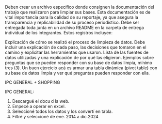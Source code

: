 Deben crear un archivo específico donde consignen la documentación del trabajo que realizaron para limpiar sus bases. Esta documentación es de vital importancia para la calidad de su reportaje, ya que asegura la transparencia y replicabilidad de su proceso periodístico. Debe ser entregada toda junta en un archivo README en la carpeta de entrega individual de los integrantes. Estos registros incluyen:

Explicación de cómo se realizó el proceso de limpieza de datos. Debe incluir una explicación de cada paso, las decisiones que tomaron en el camino y explicitar las herramientas que usaron.
Lista de las fuentes de datos utilizadas y una explicación de por qué las eligieron.
Ejemplos sobre preguntas que se pueden responder con su base de datos limpia, mínimo tres (3). Un buen ejercicio acá es armar una tabla dinámica (pivot table) con su base de datos limpia y ver qué preguntas pueden responder con ella.

IPC GENERAL + SHOPPING


IPC GENERAL:

1. Descargué el docu d la web.
2. Empecé a operar en excel.
3. Seleccioné todos los datos y los convertí en tabla.
4. Filtré y seleccioné de ene. 2014 a dic.2024
